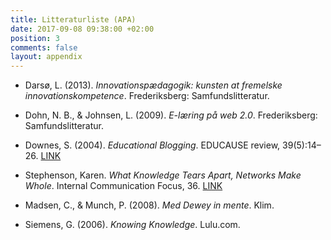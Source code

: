 ```yaml
---
title: Litteraturliste (APA)
date: 2017-09-08 09:38:00 +02:00
position: 3
comments: false
layout: appendix
---
```


* Darsø, L. (2013). *Innovationspædagogik: kunsten at fremelske innovationskompetence*. Frederiksberg: Samfundslitteratur.

* Dohn, N. B., & Johnsen, L. (2009). *E-læring på web 2.0*. Frederiksberg: Samfundslitteratur.

* Downes, S. (2004). *Educational Blogging*. EDUCAUSE review, 39(5):14–26. [LINK](http://er.educause.edu/articles/2004/1/educational-blogging)

* Stephenson, Karen. *What Knowledge Tears Apart, Networks Make Whole*. Internal Communication Focus, 36. [LINK](http://www.drkaren.us/pdfs/icf.pdf)

* Madsen, C., & Munch, P. (2008). *Med Dewey in mente*. Klim.

* Siemens, G. (2006). *Knowing Knowledge*. Lulu.com.
